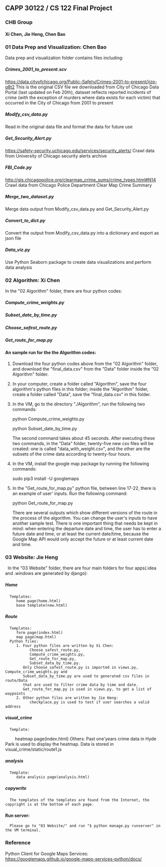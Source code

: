 ## CAPP 30122 / CS 122 Final Project
### CHB Group
#### Xi Chen, Jie Heng, Chen Bao


###  01 Data Prep and Visualization: Chen Bao 

Data prep and visualization folder contains files including:

##### Crimes_2001_to_present.scv
https://data.cityofchicago.org/Public-Safety/Crimes-2001-to-present/ijzp-q8t2
This is the original CSV file we downloaded from City of Chicago Data Portal (last updated on Feb 20th), dataset reflects reported     incidents of crime (with the exception of murders where data exists for each victim) that occurred in the City of Chicago from 2001 to present

##### Modify_csv_data.py 
Read in the original data file and format the data for future use

##### Get_Security_Alert.py 
https://safety-security.uchicago.edu/services/security_alerts/
Crawl data from University of Chicago security alerts archive

##### FBI_Code.py
http://gis.chicagopolice.org/clearmap_crime_sums/crime_types.html#N14
Crawl data from Chicago Police Department Clear Map Crime Summary 

##### Merge_two_dataset.py 
Merge data output from Modify_csv_data.py and Get_Security_Alert.py 

##### Convert_to_dict.py
Convert the output from Modify_csv_data.py into a dictionary and export as json file

##### Data_viz.py 
Use Python Seaborn package to create data visualizations and perform data analysis 



###  02 Algorithm: Xi Chen
   
   In the "02 Algorithm" folder, there are four python codes:

##### Compute_crime_weights.py

##### Subset_date_by_time.py
   
##### Choose_safest_route.py
   
##### Get_route_for_map.py
  
#### An sample run for the the Algorithm codes:

1. Download the four python codes above from the "02 Algorithm" folder, and download the "final_data.csv" from the "Data" folder inside the "02 Algorithm" folder.

2. In your computer, create a folder called "Algorithm", save the four algorithm's python files in this folder; inside the "Algorithm" folder, create a folder called "Data", save the "final_data.csv" in this folder.

3. In the VM, go to the directory "./Algorithm", run the following two commands:
   
   python Compute_crime_weights.py
   
   python Subset_date_by_time.py
   
   The second command takes about 45 seconds. After executing these two commands, in the "Data" folder, twenty-five new csv files will be created: one is called "data_with_weight.csv", and the other are the subsets of the crime data according to twenty-four hours.

3. In the VM, install the google map package by running the following commands:

   sudo pip3 install -U googlemaps
   
4. In the "Get_route_for_map.py" python file, between line 17-22, there is an example of user' inputs. Run the following command:

   python Get_route_for_map.py
   
   There are several outputs which show different versions of the route in the process of the algorithm. You can change the user's inputs to have another sample test. There is one important thing that needs be kept in mind: when entering the departure date and time, the user has to enter a future date and time, or at least the current date/time, because the Google Map API would only accept the future or at least current date and time. 
   
   
   
### 03 Website: Jie Heng

   In the "03 Website" folder, there are four main folders for four apps(.idea and .windows are generated by django):

##### Home
      Templates: 
         home page(home.html)
         base template(new.html)

##### Route
      Templates:
         form page(index.html)
         map page(map.html)
      Python files:
         1. Four python files are written by Xi Chen: 
               Choose_safest_route.py, 
               Compute_crime_weights.py, 
               Get_route_for_map.py,
               Subset_data_by_time.py. 
            Only Choose_safest_route.py is imported in views.py,  Compute_crime_weights.py and         
            Subset_data_by_time.py are used to generated csv files in route/Data 
            that are used to filter crime data by time and date.
            Get_route_for_map.py is used in views.py, to get a list of waypoints 
         2. Other python files are written by Jie Heng:
               checkplace.py is used to test if user searches a valid address  
               
##### visual_crime
      Template:
         heatmap page(index.html)
      Others:
         Past one'years crime data in Hyde Park is used to display the heatmap. Data is stored in visual_crime/static/route1.js
   
##### analysis
      Template:
         data analysis page(analysis.html)
         
##### copywrite
      The templates of the templates are found from the Internet, the copyright is at the bottom of each page.
         
#### Run server:
      Please go to "03 Website/" and run "$ python manage.py runserver" in the VM terminal.
### Reference
Python Client for Google Maps Services:
https://googlemaps.github.io/google-maps-services-python/docs/
